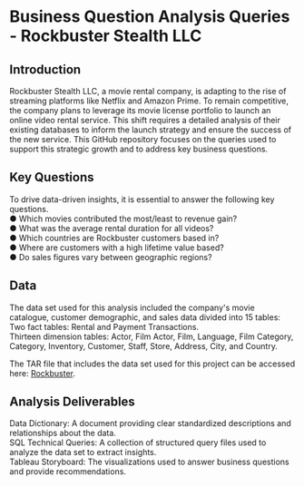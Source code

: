 # **Business Question Analysis Queries - Rockbuster Stealth LLC**

## Introduction
Rockbuster Stealth LLC, a movie rental company, is adapting to the rise of streaming platforms like Netflix and Amazon Prime. To remain competitive, the company plans to leverage its movie license portfolio to launch an online video rental service. This shift requires a detailed analysis of their existing databases to inform the launch strategy and ensure the success of the new service. This GitHub repository focuses on the queries used to support this strategic growth and to address key business questions.

## Key Questions
To drive data-driven insights, it is essential to answer the following key questions.  
● Which movies contributed the most/least to revenue gain?  
● What was the average rental duration for all videos?  
● Which countries are Rockbuster customers based in?  
● Where are customers with a high lifetime value based?  
● Do sales figures vary between geographic regions?  

## Data
The data set used for this analysis included the company's movie catalogue, customer demographic, and sales data divided into 15 tables:  
Two fact tables: Rental and Payment Transactions.  
Thirteen dimension tables: Actor, Film Actor, Film, Language, Film Category, Category, Inventory, Customer, Staff, Store, Address, City, and Country.

The TAR file that includes the data set used for this project can be accessed here: [Rockbuster](http://www.postgresqltutorial.com/wp-content/uploads/2019/05/dvdrental.zip).

## Analysis Deliverables
Data Dictionary: A document providing clear standardized descriptions and relationships about the data.  
SQL Technical Queries: A collection of structured query files used to analyze the data set to extract insights.  
Tableau Storyboard: The visualizations used to answer business questions and provide recommendations.  
